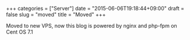 +++
categories = ["Server"]
date = "2015-06-06T19:18:44+09:00"
draft = false
slug = "moved"
title = "Moved"
+++

Moved to new VPS, now this blog is powered by nginx and php-fpm on Cent OS 7.1
